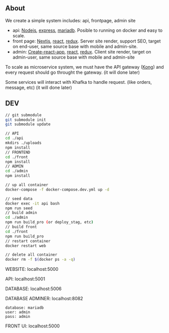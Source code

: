 ## About

We create a simple system includes: api, frontpage, admin site
+ api: [Nodejs](https://nodejs.org/en/), [express](https://expressjs.com/), [mariadb](https://mariadb.org/). Posible to running on docker and easy to scale.
+ front page: [Nextjs](https://nextjs.org/), [react](https://reactjs.org/), [redux](https://redux.js.org/). Server site render, support SEO, target on end-user, same source base with mobile and admin-site.
+ admin: [Create-react-app](https://create-react-app.dev/), [react](https://reactjs.org/), [redux](https://redux.js.org/). Client site render, target on admin-user, same source base with mobile and admin-site

To scale as microservice system, we must have the API gateway ([Kong](https://konghq.com/kong/)) and every request should go throught the gateway. (it will done later)

Some services will interact with Khafka to handle request. (like orders, message, etc) (it will done later)


## DEV

```bash
// git submodule 
git submodule init
git submodule update

// API
cd ./api
mkdirs ./uploads
npm install
// FRONTEND
cd ./front
npm install
// ADMIN
cd ./admin
npm install

// up all container
docker-compose -f docker-compose.dev.yml up -d 

// seed data
docker exec -it api bash
npm run seed
// build admin
cd ./admin
npm run build_pro (or deploy_stag, etc)
// build front
cd ./front
npm run build_pro
// restart container
docker restart web

// delete all container
docker rm -f $(docker ps -a -q)
```
WEBSITE: localhost:5000

API: localhost:5001

DATABASE: localhost:5006

DATABASE ADMINER: localhost:8082
```
database: mariadb
user: admin
pass: admin
```

FRONT UI: localhost:5000


